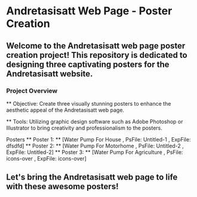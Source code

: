 
# Andretasisatt Web Page - Poster Creation
## Welcome to the Andretasisatt web page poster creation project! This repository is dedicated to designing three captivating posters for the Andretasisatt website.

### Project Overview
** Objective: Create three visually stunning posters to enhance the aesthetic appeal of the Andretasisatt web page.

** Tools: Utilizing graphic design software such as Adobe Photoshop or Illustrator to bring creativity and professionalism to the posters.

Posters
** Poster 1: ** [Water Pump For House , PsFile: Untitled-1 , ExpFile: dfsdfd]
** Poster 2: ** [Water Pump For Motorhome , PsFile: Untitled-2 , ExpFile: Untitled-2]
** Poster 3: ** [Water Pump For Agriculture , PsFile: icons-over , ExpFile: icons-over]

## Let's bring the Andretasisatt web page to life with these awesome posters!
